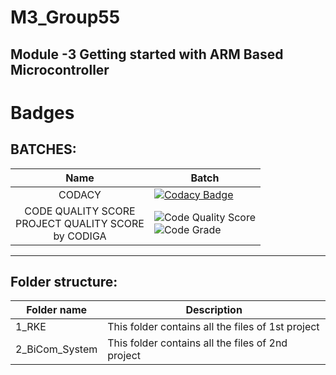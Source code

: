 # M3_Group55
Module -3 Getting started with ARM Based Microcontroller
----------------------------------------------------


# Badges

## BATCHES: ##
| Name | Batch |
| :----: | ---- | 
| CODACY | [![Codacy Badge](https://app.codacy.com/project/badge/Grade/8005056df4424abfbe1ac0a0193aa876)](https://www.codacy.com/gh/shri-vaishnavi/M3_Group55/dashboard?utm_source=github.com&amp;utm_medium=referral&amp;utm_content=shri-vaishnavi/M3_Group55&amp;utm_campaign=Badge_Grade) | 
| CODE QUALITY SCORE <br> PROJECT QUALITY SCORE <br> by  CODIGA |  ![Code Quality Score](https://api.codiga.io/project/31314/score/svg) <br>  ![Code Grade](https://api.codiga.io/project/31939/status/svg) |

-----------------------------------------------------------------
## Folder structure:

| Folder name    | Description|
| -------------- | -------------| 
| 1_RKE          | This folder contains all the files of 1st project |
| 2_BiCom_System | This folder contains all the files of 2nd project |

